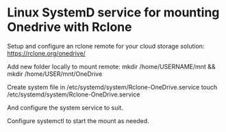 # Linux SystemD service for mounting Onedrive with Rclone
Setup and configure an rclone remote for your cloud storage solution: https://rclone.org/onedrive/

Add new folder locally to mount remote: 
mkdir /home/USERNAME/mnt && mkdir /home/USER/mnt/OneDrive

Create system file in /etc/systemd/system/Rclone-OneDrive.service
touch /etc/systemd/system/Rclone-OneDrive.service

And configure the system service to suit.

Configure systemctl to start the mount as needed.
